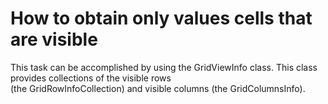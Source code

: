 # How to obtain only values cells that are visible


<p>This task can be accomplished by using the GridViewInfo class. This class provides collections of the visible rows <br />
(the GridRowInfoCollection) and visible columns (the GridColumnsInfo).</p>

<br/>


